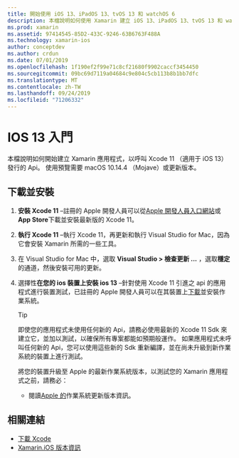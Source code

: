 ```yaml
---
title: 開始使用 iOS 13、iPadOS 13、tvOS 13 和 watchOS 6
description: 本檔說明如何使用 Xamarin 建立 iOS 13、iPadOS 13、tvOS 13 和 watchOS 6 應用程式。 它討論如何下載 Xcode 11 和 update Visual Studio for Mac。
ms.prod: xamarin
ms.assetid: 97414545-85D2-433C-9246-63B6763F488A
ms.technology: xamarin-ios
author: conceptdev
ms.author: crdun
ms.date: 07/01/2019
ms.openlocfilehash: 1f190ef2f99e71c8cf21680f9902caccf3454450
ms.sourcegitcommit: 09bc69d7119a04684c9e804c5cb113b8b1bb7dfc
ms.translationtype: MT
ms.contentlocale: zh-TW
ms.lasthandoff: 09/24/2019
ms.locfileid: "71206332"
---
```

# <a name="get-started-with-ios-13"></a>IOS 13 入門

本檔說明如何開始建立 Xamarin 應用程式，以呼叫 Xcode 11 （適用于 iOS 13）發行的 Api。 使用預覽需要 macOS 10.14.4 （Mojave）或更新版本。

## <a name="download-and-install"></a>下載並安裝

1. **安裝 Xcode 11** –註冊的 Apple 開發人員可以從[Apple 開發人員入口網站](https://developer.apple.com/download/)或**App Store**下載並安裝最新版的 Xcode 11。

2. **執行 Xcode 11** –執行 Xcode 11，再更新和執行 Visual Studio for Mac，因為它會安裝 Xamarin 所需的一些工具。

3. 在 Visual Studio for Mac 中，選取  **Visual Studio > 檢查更新 ...** ，選取**穩定**的通道，然後安裝可用的更新。

4. 選擇性**在您的 ios 裝置上安裝 ios 13** –針對使用 Xcode 11 引進之 api 的應用程式進行裝置測試，已註冊的 Apple 開發人員可以在其裝置上[下載](https://developer.apple.com/download)並安裝作業系統。 

   > [!TIP]
   > 即使您的應用程式未使用任何新的 Api，請務必使用最新的 Xcode 11 Sdk 來建立它，並加以測試，以確保所有專案都能如預期般運作。 如果應用程式未呼叫任何新的 Api，您可以使用這些新的 Sdk 重新編譯，並在尚未升級到新作業系統的裝置上進行測試。
   >
   > 將您的裝置升級至 Apple 的最新作業系統版本，以測試您的 Xamarin 應用程式之前，請務必：
   >
   > - 閱讀[Apple 的](https://developer.apple.com/download/)作業系統更新版本資訊。

## <a name="related-links"></a>相關連結

- [下載 Xcode](https://developer.apple.com/download/)
- [Xamarin.iOS 版本資訊](/xamarin/ios/release-notes/13/13.0)
